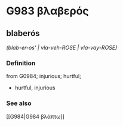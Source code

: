 # G983 βλαβερός

## blaberós

_(blab-er-os' | vla-veh-ROSE | vla-vay-ROSE)_

### Definition

from G0984; injurious; hurtful; 

- hurtful, injurious

### See also

[[G984|G984 βλάπτω]]

